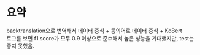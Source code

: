 # 요약
backtranslation으로 번역해서 데이터 증식 + 동의어로 데이터 증식 + KoBert         
로그를 보면 f1 score가 모두 0.9 이상으로 준수해서 높은 성능을 기대했지만, test는 좋지 못했음.